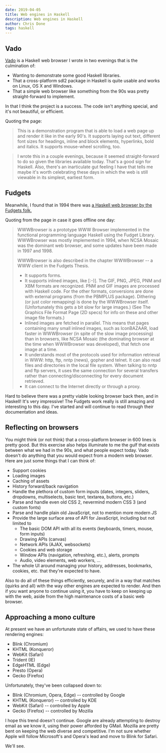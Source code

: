 ```yaml
---
date: 2019-04-05
title: Web engines in Haskell
description: Web engines in Haskell
author: Chris Done
tags: haskell
---
```


## Vado

[Vado](https://github.com/chrisdone/vado) is a Haskell web browser I
wrote in two evenings that is the culmination of:

* Wanting to demonstrate some good Haskell libraries.
* That a cross-platform sdl2 package in Haskell is quite usable and
  works on Linux, OS X and Windows.
* That a simple web browser like something from the 90s was pretty
  straight-forward to implement.

In that I think the project is a success. The code isn't anything
special, and it's not beautiful, or efficient.

Quoting the page:

> This is a demonstration program that is able to load a web page up
> and render it like in the early 90's. It supports laying out text,
> different font sizes for headings, inline and block elements,
> hyperlinks, bold and italics. It supports mouse-wheel scrolling, too.

> I wrote this in a couple evenings, because it seemed
> straight-forward to do so given the libraries available
> today. That's a good sign for Haskell. Also, there's an inarticulate
> gut feeling I have that tells me maybe it's worth celebrating these
> days in which the web is still viewable in its simplest, earliest
> form.

## Fudgets

Meanwhile, I found that in 1994 there was [a Haskell web browser by the
Fudgets folk.](http://www.cse.chalmers.se/~hallgren/wwwbrowser.html)

Quoting from the page in case it goes offline one day:

> WWWBrowser is a prototype WWW Browser implemented in the functional
> programming language Haskell using the Fudget Library. WWWBrowser
> was mostly implemented in 1994, when NCSA Mosaic was the dominant
> web browser, and some updates have been made in 1997 and 1998.
>
> WWWBrowser is also described in the chapter WWWBrowser -- a WWW client in the Fudgets Thesis.
>
> * It supports forms.
> * It supports inlined images, like  [:-)]. The GIF, PNG, JPEG, PNM and XBM formats are recognized. PNM and GIF images are processed with Haskell code. For the other formats, conversions are done with external programs (from the PBMPLUS package). Dithering (or just color remapping) is done by the WWWBrowser itself. (Unfortunately this gets a bit slow for large images.) (See The Graphics File Format Page (2D specs) for info on these and other image file formats.)
> * Inlined images are fetched in parallel. This means that pages containing many small inlined images, such as IconBAZAAR, load faster in WWWBrowser (in spite of the slow image processing) than in browsers, like NCSA Mosaic (the dominating browser at the time when WWWBrowser was developed), that fetch one image at a time.
> * It understands most of the protocols used for information retrieval in WWW: http, ftp, nntp (news), gopher and telnet. It can also read files and directories in the local file system. When talking to nntp and ftp servers, it uses the same connection for several transfers rather than connecting/disconnecting for every document retrieved.
> * It can connect to the Internet directly or through a proxy.

Hard to believe there was a pretty viable looking browser back then,
and in Haskell! It's very impressive! The Fudgets work really is still
amazing and interesting to this day. I've started and will continue to
read through their documentation and ideas.

## Reflecting on browsers

You might think (or not think) that a cross-platform browser in 600
lines is pretty good. But this exercise also helps illuminate to me
the gulf that exists between what we had in the 90s, and what people
expect today. Vado doesn't do anything that you would expect from a
modern web browser. Here are just some things that I can think of:

* Support cookies
* Loading images
* Caching of assets
* History forward/back navigation
* Handle the plethora of custom form inputs (dates, integers, sliders, dropdowns, multiselects, basic text, textarea, buttons, etc.)
* Parse and handle even old CSS 2, nevermind modern CSS 3 (and custom fonts)
* Parse and handle plain old JavaScript, not to mention more modern JS
* Provide the large surface area of API for JavaScript, including but not limited to
   * The basic DOM API with all its events (keyboards, timers, mouse, form inputs)
    * Drawing APIs (canvas)
    * Network APIs (AJAX, websockets)
    * Cookies and web storage
    * Window APIs (navigation, refreshing, etc.), alerts, prompts
    * Audio, video elements, web workers, ...
* The whole UI around managing your history, addresses, bookmarks, cookies, etc. that they're expected to have.

Also to do all of these things efficiently, securely, and in a way
that matches (quirks and all) with the way other engines are expected
to render. And then if you want anyone to continue using it, you have
to keep on keeping up with the web, aside from the high maintenance
costs of a basic web browser.

## Approaching a mono culture

At present we have an unfortunate state of affairs, we used to have
these rendering engines:

* Blink (Chromium)
* KHTML (Konqueror)
* WebKit (Safari)
* Trident (IE)
* EdgeHTML (Edge)
* Presto (Opera)
* Gecko (Firefox)

Unfortunately, they've been collapsed down to:

* Blink (Chromium, Opera, Edge) -- controlled by Google
* KHTML (Konqueror) -- controlled by KDE
* WebKit (Safari) -- controlled by Apple
* Gecko (Firefox) -- controlled by Mozilla

I hope this trend doesn't continue. Google are already attempting to
destroy email as we know it, using their power afforded by
GMail.  Mozilla are pretty bent on keeping the web diverse and
competitive. I'm not sure whether Apple will follow Microsoft's and
Opera's lead and move to Blink for Safari.

We'll see.
